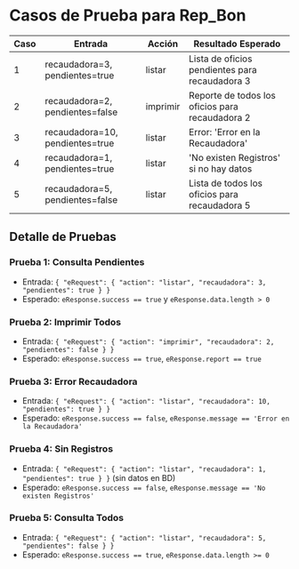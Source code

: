 # Casos de Prueba para Rep_Bon

| Caso | Entrada | Acción | Resultado Esperado |
|------|---------|--------|--------------------|
| 1 | recaudadora=3, pendientes=true | listar | Lista de oficios pendientes para recaudadora 3 |
| 2 | recaudadora=2, pendientes=false | imprimir | Reporte de todos los oficios para recaudadora 2 |
| 3 | recaudadora=10, pendientes=true | listar | Error: 'Error en la Recaudadora' |
| 4 | recaudadora=1, pendientes=true | listar | 'No existen Registros' si no hay datos |
| 5 | recaudadora=5, pendientes=false | listar | Lista de todos los oficios para recaudadora 5 |

## Detalle de Pruebas

### Prueba 1: Consulta Pendientes
- Entrada: `{ "eRequest": { "action": "listar", "recaudadora": 3, "pendientes": true } }`
- Esperado: `eResponse.success == true` y `eResponse.data.length > 0`

### Prueba 2: Imprimir Todos
- Entrada: `{ "eRequest": { "action": "imprimir", "recaudadora": 2, "pendientes": false } }`
- Esperado: `eResponse.success == true`, `eResponse.report == true`

### Prueba 3: Error Recaudadora
- Entrada: `{ "eRequest": { "action": "listar", "recaudadora": 10, "pendientes": true } }`
- Esperado: `eResponse.success == false`, `eResponse.message == 'Error en la Recaudadora'`

### Prueba 4: Sin Registros
- Entrada: `{ "eRequest": { "action": "listar", "recaudadora": 1, "pendientes": true } }` (sin datos en BD)
- Esperado: `eResponse.success == false`, `eResponse.message == 'No existen Registros'`

### Prueba 5: Consulta Todos
- Entrada: `{ "eRequest": { "action": "listar", "recaudadora": 5, "pendientes": false } }`
- Esperado: `eResponse.success == true`, `eResponse.data.length >= 0`